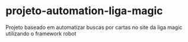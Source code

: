 # projeto-automation-liga-magic
Projeto baseado em automatizar buscas por cartas no site da liga magic utilizando o framework robot
